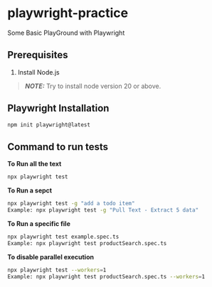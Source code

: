 # playwright-practice
Some Basic PlayGround with Playwright

## Prerequisites
1. Install Node.js

> **_NOTE:_**  Try to install node version 20 or above.

## Playwright Installation
```bash
npm init playwright@latest
```


## Command to run tests

**To Run all the text**
```bash
npx playwright test
```

**To Run a sepct**
```bash
npx playwright test -g "add a todo item"
Example: npx playwright test -g "Pull Text - Extract 5 data"
```

**To Run a specific file**
```bash
npx playwright test example.spec.ts
Example: npx playwright test productSearch.spec.ts
```

**To disable parallel execution**
```bash
npx playwright test --workers=1
Example: npx playwright test productSearch.spec.ts --workers=1
```

